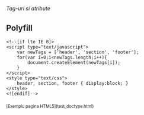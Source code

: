 ###### Tag-uri si atribute
## Polyfill

```
<!--[if lte IE 8]>
<script type="text/javascript">
    var newTags = ['header', 'section', 'footer'];
    for(var i=0;i<newTags.length;i++){
        document.createElement(newTags[i]);
    }
</script>
<style type="text/css">
    header, section, footer { display:block; }
</style>
<![endif]-->
```

<p style="margin-top:20px; font-size:80%;">[Exemplu pagina HTML5](test_doctype.html)</p>